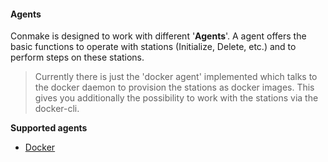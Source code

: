 #### Agents

Conmake is designed to work with different '**Agents**'. A agent offers the basic functions to operate with stations (Initialize, Delete, etc.) and to perform steps on these stations.

> Currently there is just the 'docker agent' implemented which talks to the docker daemon to provision the stations as docker images. This gives you additionally the possibility to work with the stations via the docker-cli.

**Supported agents**

  - [Docker](docker.md)
